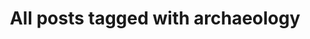 ---
layout: tag
title: "All posts tagged with archaeology"
permalink: /weblog/tags/archaeology/
taxonomy: archaeology
---